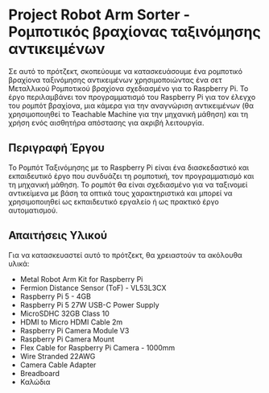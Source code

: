 # Project Robot Arm Sorter - Ρομποτικός βραχίονας ταξινόμησης αντικειμένων

Σε αυτό το πρότζεκτ, σκοπεύουμε να κατασκευάσουμε ένα ρομποτικό βραχίονα ταξινόμησης αντικειμένων χρησιμοποιώντας ένα σετ Μεταλλικού Ρομποτικού βραχίονα σχεδιασμένο για το Raspberry Pi. 
Το έργο περιλαμβάνει τον προγραμματισμό του Raspberry Pi για τον έλεγχο του ρομπότ βραχίονα, μια κάμερα για την αναγνώριση αντικειμένων (θα χρησιμοποιηθεί το Teachable Machine για την μηχανική μάθηση) και 
τη χρήση ενός αισθητήρα απόστασης για ακριβή λειτουργία.


## Περιγραφή Έργου

Το Ρομπότ Ταξινόμησης με το Raspberry Pi είναι ένα διασκεδαστικό και εκπαιδευτικό έργο που συνδυάζει τη ρομποτική, τον προγραμματισμό και τη μηχανική μάθηση. 
Το ρομπότ θα είναι σχεδιασμένο για να ταξινομεί αντικείμενα με βάση τα οπτικά τους χαρακτηριστικά και μπορεί να χρησιμοποιηθεί ως εκπαιδευτικό εργαλείο ή ως πρακτικό έργο αυτοματισμού.

## Απαιτήσεις Υλικού

Για να κατασκευαστεί αυτό το πρότζεκτ, θα χρειαστούν τα ακόλουθα υλικά:

- Metal Robot Arm Kit for Raspberry Pi 
- Fermion Distance Sensor (ToF) - VL53L3CX 
- Raspberry Pi 5 - 4GB 	
- Raspberry Pi 5 27W USB-C Power Supply 
- MicroSDHC 32GB Class 10 
- HDMI to Micro HDMI Cable 2m 
- Raspberry Pi Camera Module V3 
- Raspberry Pi Camera Mount 	
- Flex Cable for Raspberry Pi Camera - 1000mm 	
- Wire Stranded 22AWG 
- Camera Cable Adapter 
- Breadboard
- Καλώδια


